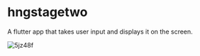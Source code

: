 # hngstagetwo

A flutter app that takes user input and displays it on the screen.

![5jz48f](https://user-images.githubusercontent.com/45481950/129898865-baabd486-75fa-4c36-82a8-c698ec6be0b9.gif)
